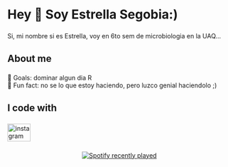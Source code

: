 <h1 align="left">Hey 👋 Soy Estrella Segobia:)</h1>

###

<p align="left">Si, mi nombre si es Estrella, voy en 6to sem de microbiologia en la UAQ...</p>

###

<h2 align="left">About me</h2>

###

<p align="left">🎯 Goals: dominar algun dia R<br>🎲 Fun fact: no se lo que estoy haciendo, pero luzco genial haciendolo ;)</p>

###

<h2 align="left">I code with</h2>

###

<div align="left">
</div>

###

<div align="left">
</div>

###

<div align="left">
  <a href="https://www.instagram.com/staar.sa/" target="_blank">
    <img src="https://raw.githubusercontent.com/maurodesouza/profile-readme-generator/master/src/assets/icons/social/instagram/default.svg" width="52" height="40" alt="instagram logo"  />
  </a>
</div>

###

<div align="center">
  <a href="https://open.spotify.com/user/Estrella Segobia">
    <img src="https://spotify-recently-played-readme.vercel.app/api?user=Estrella%20Segobia&count=5&unique=true" alt="Spotify recently played"  />
  </a>
</div>

###
